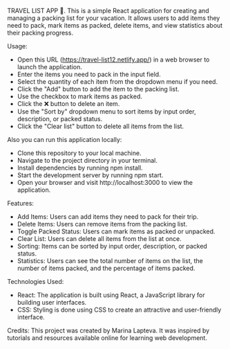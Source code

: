 TRAVEL LIST APP 💼.
This is a simple React application for creating and managing a packing list for your vacation. 
It allows users to add items they need to pack, mark items as packed, delete items, and view statistics about their packing progress.

Usage:
- Open this URL (https://travel-list12.netlify.app/) in a web browser to launch the application.
- Enter the items you need to pack in the input field.
- Select the quantity of each item from the dropdown menu if you need.
- Click the "Add" button to add the item to the packing list.
- Use the checkbox to mark items as packed.
- Click the ❌ button to delete an item.
- Use the "Sort by" dropdown menu to sort items by input order, description, or packed status.
- Click the "Clear list" button to delete all items from the list.

Also you can run this application locally:
- Clone this repository to your local machine.
- Navigate to the project directory in your terminal.
- Install dependencies by running npm install.
- Start the development server by running npm start.
- Open your browser and visit http://localhost:3000 to view the application.

Features:
- Add Items: Users can add items they need to pack for their trip.
- Delete Items: Users can remove items from the packing list.
- Toggle Packed Status: Users can mark items as packed or unpacked.
- Clear List: Users can delete all items from the list at once.
- Sorting: Items can be sorted by input order, description, or packed status.
- Statistics: Users can see the total number of items on the list, the number of items packed, and the percentage of items packed.

Technologies Used:
- React: The application is built using React, a JavaScript library for building user interfaces.
- CSS: Styling is done using CSS to create an attractive and user-friendly interface.

Credits: 
This project was created by Marina Lapteva. It was inspired by tutorials and resources available online for learning web development.
